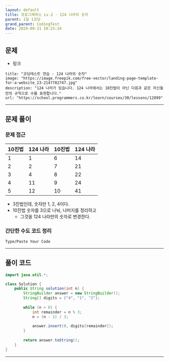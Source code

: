 ```yaml
---
layout: default
title: 프로그래머스 Lv.2 - 124 나라의 숫자
parent: 1일 1코딩
grand_parent: CodingTest
date: 2024-09-21 18:23:24
---
```


## 문제
- 링크
```embed
title: "코딩테스트 연습 - 124 나라의 숫자"
image: "https://image.freepik.com/free-vector/landing-page-template-for-a-website_23-2147782747.jpg"
description: "124 나라가 있습니다. 124 나라에서는 10진법이 아닌 다음과 같은 자신들만의 규칙으로 수를 표현합니다."
url: "https://school.programmers.co.kr/learn/courses/30/lessons/12899"
```

---
## 문제 풀이
### 문제 접근
| 10진법 | 124 나라 | 10진법 | 124 나라 |
| ---- | ------ | ---- | ------ |
| 1    | 1      | 6    | 14     |
| 2    | 2      | 7    | 21     |
| 3    | 4      | 8    | 22     |
| 4    | 11     | 9    | 24     |
| 5    | 12     | 10   | 41     |
- 3진법인데, 숫자만 1, 2, 4이다.
- 10진법 숫자를 3으로 나눠, 나머지를 정리하고
	- 그것을 124 나라만의 숫자로 변경한다.
### 간단한 수도 코드 정리
```pseudocode
Type/Paste Your Code
```

---
## 풀이 코드
```java
import java.util.*;

class Solution {
    public String solution(int n) {
        StringBuilder answer = new StringBuilder();
        String[] digits = {"4", "1", "2"};
        
        while (n > 0) {
            int remainder = n % 3;
            n = (n - 1) / 3;
            
            answer.insert(0, digits[remainder]);
        }
        
        return answer.toString();
    }
}
```

---